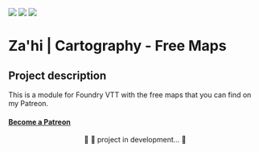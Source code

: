 <img src="https://img.shields.io/static/v1?label=Version&message=1.0.1&color=F96854&style=flat&logo=Zahi"/>	[<img src="https://img.shields.io/static/v1?label=Licence&message=MIT&color=007BFC&style=flat&logo=Zahi"/>](https://raw.githubusercontent.com/zahiomago/zahi-cartography-free-maps/main/LICENSE)	<img src="https://img.shields.io/static/v1?label=Status&message=InDevelopment&color=7159c1&style=flat&logo=Zahi"/>


# Za'hi | Cartography - Free Maps

## Project description
<p>This is a module for Foundry VTT with the free maps that you can find on my Patreon.</p>

<h4>
    <a href="https://www.patreon.com/bePatron?u=31873025">Become a Patreon</a>
</h4>

<p align="center">
	🚧 🚀 project in development...  🚧
</p>
